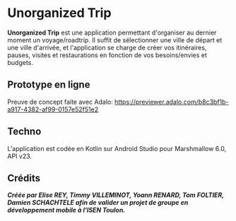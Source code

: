 # Unorganized Trip
**Unorganized Trip** est une application permettant d'organiser au dernier moment un voyage/roadtrip. Il suffit de sélectionner une ville de départ et une ville d'arrivée, et l'application se charge de créer vos itinéraires, pauses, visites et restaurations en fonction de vos besoins/envies et budgets.

## Prototype en ligne
Preuve de concept faite avec Adalo: https://previewer.adalo.com/b8c3bf1b-a917-4382-af99-0157e52f51e2

## Techno
L'application est codée en Kotlin sur Android Studio pour Marshmallow 6.0, API v23.

## Crédits

***Créée par Elise REY, Timmy VILLEMINOT, Yoann RENARD, Tom FOLTIER, Damien SCHACHTELE afin de valider un projet de groupe en développement mobile à l'ISEN Toulon.***
